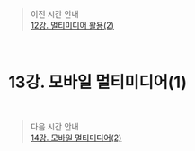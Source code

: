 > 이전 시간 안내  
> [12강. 멀티미디어 활용(2)](./12_Multimedia_Application2.md)  

<br>

# 13강. 모바일 멀티미디어(1)  

<br>

> 다음 시간 안내  
> [14강. 모바일 멀티미디어(2)](./14_Mobile_Multimedia2.md)  